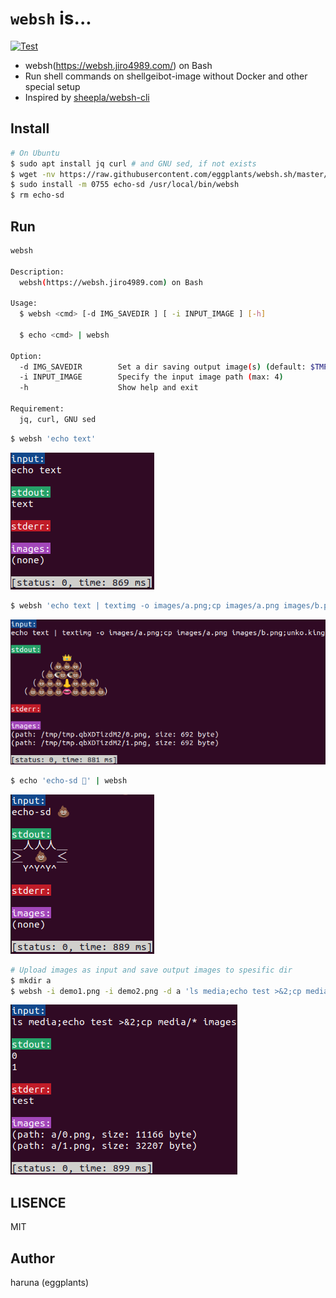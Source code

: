 # `websh` is...

[![Test](https://github.com/eggplants/websh.sh/actions/workflows/test.yml/badge.svg)](https://github.com/eggplants/websh.sh/actions/workflows/test.yml)

- websh(https://websh.jiro4989.com/) on Bash
- Run shell commands on shellgeibot-image without Docker and other special setup
- Inspired by [sheepla/websh-cli](https://github.com/sheepla/websh-cli)

## Install

```bash
# On Ubuntu
$ sudo apt install jq curl # and GNU sed, if not exists
$ wget -nv https://raw.githubusercontent.com/eggplants/websh.sh/master/websh
$ sudo install -m 0755 echo-sd /usr/local/bin/websh
$ rm echo-sd
```

## Run

```bash
websh

Description:
  websh(https://websh.jiro4989.com) on Bash

Usage:
  $ websh <cmd> [-d IMG_SAVEDIR ] [ -i INPUT_IMAGE ] [-h]

  $ echo <cmd> | websh

Option:
  -d IMG_SAVEDIR        Set a dir saving output image(s) (default: $TMPDIR)
  -i INPUT_IMAGE        Specify the input image path (max: 4)
  -h                    Show help and exit

Requirement:
  jq, curl, GNU sed
```

```bash
$ websh 'echo text'
```

![demo1](https://raw.githubusercontent.com/eggplants/websh.sh/master/demo1.png)

```bash
$ websh 'echo text | textimg -o images/a.png;cp images/a.png images/b.png;unko.king'
```

![demo2](https://raw.githubusercontent.com/eggplants/websh.sh/master/demo2.png)

```bash
$ echo 'echo-sd 💩' | websh
```

![demo3](https://raw.githubusercontent.com/eggplants/websh.sh/master/demo3.png)

```bash
# Upload images as input and save output images to spesific dir
$ mkdir a
$ websh -i demo1.png -i demo2.png -d a 'ls media;echo test >&2;cp media/* images'
```

![demo4](https://raw.githubusercontent.com/eggplants/websh.sh/master/demo4.png)

## LISENCE

MIT

## Author

haruna (eggplants)
